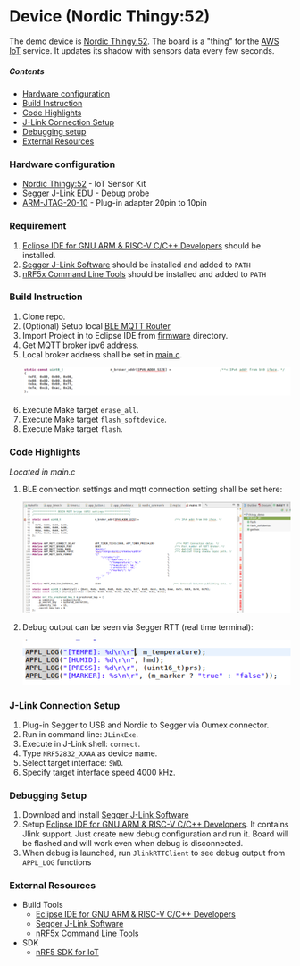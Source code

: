 Device (Nordic Thingy:52)
=============

The demo device is [Nordic Thingy:52](https://www.nordicsemi.com/eng/Products/Nordic-Thingy-52). The board is a "thing" for the [AWS IoT](https://aws.amazon.com/iot/) service. It updates its shadow with sensors data every few seconds.

##### Contents

- [Hardware configuration](#hardware-configuration)
- [Build Instruction](#connecting-to-ble-router)
- [Code Highlights](#code-highlights)
- [J-Link Connection Setup](#j-link-connection-setup)
- [Debugging setup](#debugging-setup)
- [External Resources](#external-resources)

### Hardware configuration

- [Nordic Thingy:52](https://www.nordicsemi.com/eng/Products/Nordic-Thingy-52) - IoT Sensor Kit
- [Segger J-Link EDU](https://www.segger.com/products/debug-probes/j-link/models/j-link-edu/) - Debug probe
- [ARM-JTAG-20-10](https://www.olimex.com/Products/ARM/JTAG/ARM-JTAG-20-10/) - Plug-in adapter 20pin to 10pin

### Requirement

1. [Eclipse IDE for GNU ARM & RISC-V C/C++ Developers](https://gnu-mcu-eclipse.github.io/) should be installed.
1. [Segger J-Link Software](https://www.segger.com/downloads/jlink/#J-LinkSoftwareAndDocumentationPack) should be installed and added to `PATH`
1. [nRF5x Command Line Tools](https://www.nordicsemi.com/eng/nordic/Products/nRF51822/nRF5x-Command-Line-Tools-Win32/33444) should be installed and added to `PATH`

### Build Instruction

1. Clone repo.
1. (Optional) Setup local [BLE MQTT Router](./ROUTER.md) 
1. Import Project in to Eclipse IDE from [firmware](../firmware) directory.
1. Get MQTT broker ipv6 address.
1. Local broker address shall be set in [main.c](../firmware/project/pca20020_s132/main.c). <p align="left"><img src="./assets/brocker-addr.png" atl="Brocker addr" /></p> 
1. Execute Make target `erase_all`.
1. Execute Make target `flash_softdevice`.
1. Execute Make target `flash`.

### Code Highlights

_Located in main.c_

1. BLE connection settings and mqtt connection setting shall be set here: <p align="left"><img src="./assets/firmware-settings.png" atl="Brocker addr" /></p> 
1. Debug output can be seen via Segger RTT (real time terminal): <p align="left"><img src="./assets/rtt.png" atl="Segger RTT" /></p>

### J-Link Connection Setup

1. Plug-in Segger to USB and Nordic to Segger via Oumex connector.
1. Run in command line: `JLinkExe`.
1. Execute in J-Link shell: `connect`.
1. Type `NRF52832_XXAA` as device name.
1. Select target interface: `SWD`.
1. Specify target interface speed 4000 kHz.

### Debugging Setup

1. Download and install [Segger J-Link Software](https://www.segger.com/downloads/jlink/#J-LinkSoftwareAndDocumentationPack)
1. Setup [Eclipse IDE for GNU ARM & RISC-V C/C++ Developers](https://gnu-mcu-eclipse.github.io/). It contains Jlink support. Just create new debug configuration and run it. Board will be flashed and will work even when debug is disconnected.
1. When debug is launched, run `JlinkRTTClient` to see debug output from `APPL_LOG` functions

### External Resources

- Build Tools
	- [Eclipse IDE for GNU ARM & RISC-V C/C++ Developers](https://gnu-mcu-eclipse.github.io/)
	- [Segger J-Link Software](https://www.segger.com/downloads/jlink/#J-LinkSoftwareAndDocumentationPack)
	- [nRF5x Command Line Tools](https://www.nordicsemi.com/eng/nordic/Products/nRF51822/nRF5x-Command-Line-Tools-Win32/33444)
- SDK
    - [nRF5 SDK for IoT](https://www.nordicsemi.com/eng/Products/Bluetooth-low-energy/nRF5-SDK-for-IoT)
    	